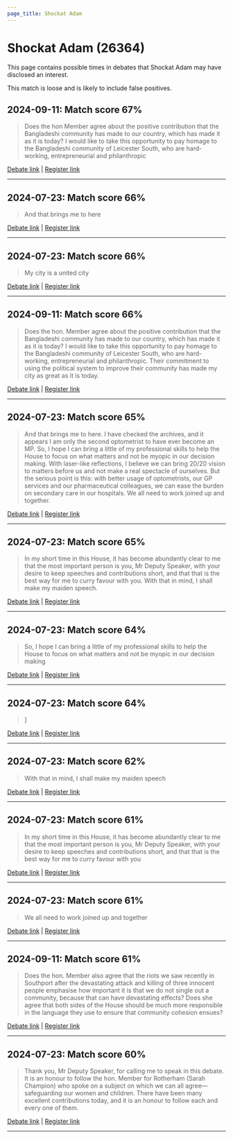 ```yaml
---
page_title: Shockat Adam
---
```


# Shockat Adam  (26364)

This page contains possible times in debates that Shockat Adam may have disclosed an interest.

This match is loose and is likely to include false positives. 



## 2024-09-11: Match score 67%

>Does the hon Member agree about the positive contribution that the Bangladeshi community has made to our country, which has made it as it is today? I would like to take this opportunity to pay homage to the Bangladeshi community of Leicester South, who are hard-working, entrepreneurial and philanthropic

[Debate link](https://www.theyworkforyou.com/debates/?id=2024-09-11b.934.0) | [Register link](https://www.theyworkforyou.com/mp/26364/register)


---



## 2024-07-23: Match score 66%

>And that brings me to here

[Debate link](https://www.theyworkforyou.com/debates/?id=2024-07-23d.593.1) | [Register link](https://www.theyworkforyou.com/mp/26364/register)


---



## 2024-07-23: Match score 66%

>My city is a united city

[Debate link](https://www.theyworkforyou.com/debates/?id=2024-07-23d.593.1) | [Register link](https://www.theyworkforyou.com/mp/26364/register)


---



## 2024-09-11: Match score 66%

>Does the hon. Member agree about the positive contribution that the Bangladeshi community has made to our country, which has made it as it is today? I would like to take this opportunity to pay homage to the Bangladeshi community of Leicester South, who are hard-working, entrepreneurial and philanthropic. Their commitment to using the political system to improve their community has made my city as great as it is today.

[Debate link](https://www.theyworkforyou.com/debates/?id=2024-09-11b.934.0) | [Register link](https://www.theyworkforyou.com/mp/26364/register)


---



## 2024-07-23: Match score 65%

>And that brings me to here. I have checked the archives, and it appears I am only the second optometrist to have ever become an MP. So, I hope I can bring a little of my professional skills to help the House to focus on what matters and not be myopic in our decision making. With laser-like reflections, I believe we can bring 20/20 vision to matters before us and not make a real spectacle of ourselves. But the serious point is this: with better usage of optometrists, our GP services and our pharmaceutical colleagues, we can ease the burden on secondary care in our hospitals. We all need to work joined up and together.

[Debate link](https://www.theyworkforyou.com/debates/?id=2024-07-23d.593.1) | [Register link](https://www.theyworkforyou.com/mp/26364/register)


---



## 2024-07-23: Match score 65%

>In my short time in this House, it has become abundantly clear to me that the most important person is you, Mr Deputy Speaker, with your desire to keep speeches and contributions short, and that that is the best way for me to curry favour with you. With that in mind, I shall make my maiden speech.

[Debate link](https://www.theyworkforyou.com/debates/?id=2024-07-23d.593.1) | [Register link](https://www.theyworkforyou.com/mp/26364/register)


---



## 2024-07-23: Match score 64%

>So, I hope I can bring a little of my professional skills to help the House to focus on what matters and not be myopic in our decision making

[Debate link](https://www.theyworkforyou.com/debates/?id=2024-07-23d.593.1) | [Register link](https://www.theyworkforyou.com/mp/26364/register)


---



## 2024-07-23: Match score 64%

>]

[Debate link](https://www.theyworkforyou.com/debates/?id=2024-07-23d.593.1) | [Register link](https://www.theyworkforyou.com/mp/26364/register)


---



## 2024-07-23: Match score 62%

>With that in mind, I shall make my maiden speech

[Debate link](https://www.theyworkforyou.com/debates/?id=2024-07-23d.593.1) | [Register link](https://www.theyworkforyou.com/mp/26364/register)


---



## 2024-07-23: Match score 61%

>In my short time in this House, it has become abundantly clear to me that the most important person is you, Mr Deputy Speaker, with your desire to keep speeches and contributions short, and that that is the best way for me to curry favour with you

[Debate link](https://www.theyworkforyou.com/debates/?id=2024-07-23d.593.1) | [Register link](https://www.theyworkforyou.com/mp/26364/register)


---



## 2024-07-23: Match score 61%

>We all need to work joined up and together

[Debate link](https://www.theyworkforyou.com/debates/?id=2024-07-23d.593.1) | [Register link](https://www.theyworkforyou.com/mp/26364/register)


---



## 2024-09-11: Match score 61%

>Does the hon. Member also agree that the riots we saw recently in Southport after the devastating attack and killing of three innocent people emphasise how important it is that we do not single out a community, because that can have devastating effects? Does she agree that both sides of the House should be much more responsible in the language they use to ensure that community cohesion ensues?

[Debate link](https://www.theyworkforyou.com/debates/?id=2024-09-11b.934.0) | [Register link](https://www.theyworkforyou.com/mp/26364/register)


---



## 2024-07-23: Match score 60%

>Thank you, Mr Deputy Speaker, for calling me to speak in this debate. It is an honour to follow the hon. Member for Rotherham (Sarah Champion) who spoke on a subject on which we can all agree—safeguarding our women and children. There have been many excellent contributions today, and it is an honour to follow each and every one of them.

[Debate link](https://www.theyworkforyou.com/debates/?id=2024-07-23d.593.1) | [Register link](https://www.theyworkforyou.com/mp/26364/register)


---

